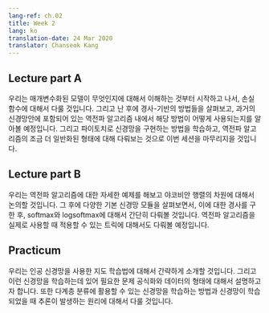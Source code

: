 ```yaml
---
lang-ref: ch.02
title: Week 2
lang: ko
translation-date: 24 Mar 2020
translator: Chanseok Kang
---
```



## Lecture part A

<!-- We start by understanding what parametrised models are and then discuss what a loss function is. We then look at Gradient-based methods and how it's used in the backpropagation algorithm in a traditional neural network. We conclude this section by learning how to implement a neural network in PyTorch followed by a discussion on a more generalized form of backpropagation. -->

우리는 매개변수화된 모델이 무엇인지에 대해서 이해하는 것부터 시작하고 나서, 손실 함수에 대해서 다룰 것입니다. 그리고 난 후에 경사-기반의 방법들을 살펴보고, 과거의 신경망안에 포함되어 있는 역전파 알고리즘 내에서 해당 방법이 어떻게 사용되는지를 알아볼 예정입니다. 그리고 파이토치로 신경망을 구현하는 방법을 학습하고, 역전파 알고리즘의 조금 더 일반화된 형태에 대해 다뤄보는 것으로 이번 세션을 마무리지을 것입니다.

## Lecture part B

<!-- We begin with a concrete example of backpropagation and discuss the dimensions of Jacobian matrices. We then look at various basic neural net modules and compute their gradients, followed by a brief discussion on softmax and logsoftmax. The other topic of discussion in this part is Practical Tricks for backpropagation. -->

우리는 역전파 알고리즘에 대한 자세한 예제를 해보고 야코비안 행렬의 차원에 대해서 논의할 것입니다. 그 후에 다양한 기본 신경망 모듈을 살펴보면서, 이에 대한 경사를 구한 후, softmax와 logsoftmax에 대해서 간단히 다뤄볼 것입니다. 역전파 알고리즘을 실제로 사용할 때 적용할 수 있는 트릭에 대해서도 다뤄볼 예정입니다.

## Practicum

<!-- We give a brief introduction to supervised learning using artificial neural networks. We expound on the problem formulation and conventions of data used to train these networks. We also discuss how to train a neural network for multi class classification, and how to perform inference once the network is trained. -->

우리는 인공 신경망을 사용한 지도 학습법에 대해서 간략하게 소개할 것입니다. 그리고 이런 신경망을 학습하는데 있어 필요한 문제 공식화와 데이터의 형태에 대해서 설명하고자 합니다. 또한 다계층 분류에 활용할 수 있는 신경망을 학습하는 방법과 신경망이 학습되었을 때 추론이 발생하는 원리에 대해서 다룰 것입니다.